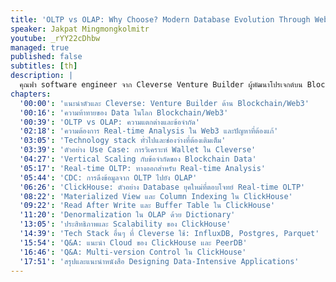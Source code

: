 ```yaml
---
title: 'OLTP vs OLAP: Why Choose? Modern Database Evolution Through Web3 Lens'
speaker: Jakpat Mingmongkolmitr
youtube: _rYY22cDhbw
managed: true
published: false
subtitles: [th]
description: |
  คุณฟา software engineer จาก Cleverse Venture Builder ผู้พัฒนาโปรเจกต์บน Blockchain และ Web3 มาเล่าถึงความท้าทายในการจัดการข้อมูลบน Blockchain ซึ่งเปรียบเสมือน data warehouse ขนาดใหญ่  การนำเสนอจะกล่าวถึงปัญหาการใช้งาน analysis แบบ real-time ใน Web3 และวิธีการเชื่อมต่อ OLTP และ OLAP  โดยยกตัวอย่าง use case และ product ต่างๆ ที่ใช้  รวมถึงเทคโนโลยีอย่าง GoLang, Postgres, Parquet และ database ยุคใหม่เช่น ClickHouse ที่ถูกออกแบบมาเพื่อตอบโจทย์ real-time OLTP  มาร่วมเรียนรู้และแลกเปลี่ยนประสบการณ์เกี่ยวกับการจัดการข้อมูลขนาดใหญ่บน Blockchain และเทคนิคต่างๆ ในการพัฒนา Web3 application ได้ในวิดีโอนี้
chapters:
  '00:00': 'แนะนำตัวและ Cleverse: Venture Builder ด้าน Blockchain/Web3'
  '00:16': 'ความท้าทายของ Data ในโลก Blockchain/Web3'
  '00:39': 'OLTP vs OLAP: ความแตกต่างและข้อจำกัด'
  '02:18': 'ความต้องการ Real-time Analysis ใน Web3 และปัญหาที่ต้องแก้'
  '03:05': 'Technology stack ทั่วไปและช่องว่างที่ต้องเติมเต็ม'
  '03:39': 'ตัวอย่าง Use Case: การวิเคราะห์ Wallet ใน Cleverse'
  '04:27': 'Vertical Scaling กับข้อจำกัดของ Blockchain Data'
  '05:17': 'Real-time OLTP: ทางออกสำหรับ Real-time Analysis'
  '05:44': 'CDC: การดึงข้อมูลจาก OLTP ไปยัง OLAP'
  '06:26': 'ClickHouse: ตัวอย่าง Database ยุคใหม่ที่ตอบโจทย์ Real-time OLTP'
  '08:22': 'Materialized View และ Column Indexing ใน ClickHouse'
  '09:22': 'Read After Write และ Buffer Table ใน ClickHouse'
  '11:20': 'Denormalization ใน OLAP ด้วย Dictionary'
  '13:05': 'ประสิทธิภาพและ Scalability ของ ClickHouse'
  '14:39': 'Tech Stack อื่นๆ ที่ Cleverse ใช้: InfluxDB, Postgres, Parquet'
  '15:54': 'Q&A: แนะนำ Cloud ของ ClickHouse และ PeerDB'
  '16:46': 'Q&A: Multi-version Control ใน ClickHouse'
  '17:51': 'สรุปและแนะนำหนังสือ Designing Data-Intensive Applications'
---
```

